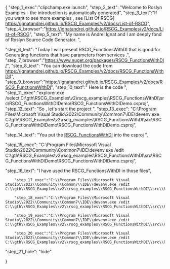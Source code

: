 {
    "step_1_exec":"clipchamp.exe launch",
    "step_2_text": "Welcome to Roslyn Examples - the introduction is automatically generated",
    "step_3_text":"If you want to see more examples , see  [List Of RSCG] https://ignatandrei.github.io/RSCG_Examples/v2/docs/List-of-RSCG",
    "step_4_browser":"https://ignatandrei.github.io/RSCG_Examples/v2/docs/List-of-RSCG",
    "step_5_text": "My name is Andrei Ignat and I am deeply fond of Roslyn Source Code Generator. ",

"step_6_text": "Today I will present RSCG_FunctionsWithDI  that is good for Generating functions that have parameters from services .",
"step_7_browser":"https://www.nuget.org/packages/RSCG_FunctionsWithDI/",
"step_8_text": "You can download the code from https://ignatandrei.github.io/RSCG_Examples/v2/docs/RSCG_FunctionsWithDI)",
"step_9_browser":"https://ignatandrei.github.io/RSCG_Examples/v2/docs/RSCG_FunctionsWithDI",
"step_10_text":" Here is the code ",
"step_11_exec":"explorer.exe /select,C:\\gth\\RSCG_Examples\\v2\\rscg_examples\\RSCG_FunctionsWithDI\\src\\RSCG_FunctionsWithDIDemo\\RSCG_FunctionsWithDIDemo.csproj",
"step_12_text": "So , let's start the project ",
"step_13_exec": "C:\\Program Files\\Microsoft Visual Studio\\2022\\Community\\Common7\\IDE\\devenv.exe C:\\gth\\RSCG_Examples\\v2\\rscg_examples\\RSCG_FunctionsWithDI\\src\\RSCG_FunctionsWithDIDemo\\RSCG_FunctionsWithDIDemo.csproj",

"step_14_text": "You put the  [RSCG_FunctionsWithDI](https://www.nuget.org/packages/RSCG_FunctionsWithDI/) into the csproj ",

"step_15_exec": "C:\\Program Files\\Microsoft Visual Studio\\2022\\Community\\Common7\\IDE\\devenv.exe /edit C:\\gth\\RSCG_Examples\\v2\\rscg_examples\\RSCG_FunctionsWithDI\\src\\RSCG_FunctionsWithDIDemo\\RSCG_FunctionsWithDIDemo.csproj",

"step_16_text": "I have used the RSCG_FunctionsWithDI in those files",


        "step_17_exec":"C:\\Program Files\\Microsoft Visual Studio\\2022\\Community\\Common7\\IDE\\devenv.exe /edit C:\\gth\\RSCG_Examples\\v2\\rscg_examples\\RSCG_FunctionsWithDI\\src\\RSCG_FunctionsWithDIDemo\\TestDIMyClass.cs",
    
        "step_18_exec":"C:\\Program Files\\Microsoft Visual Studio\\2022\\Community\\Common7\\IDE\\devenv.exe /edit C:\\gth\\RSCG_Examples\\v2\\rscg_examples\\RSCG_FunctionsWithDI\\src\\RSCG_FunctionsWithDIDemo\\TestDI2.cs",
    
        "step_19_exec":"C:\\Program Files\\Microsoft Visual Studio\\2022\\Community\\Common7\\IDE\\devenv.exe /edit C:\\gth\\RSCG_Examples\\v2\\rscg_examples\\RSCG_FunctionsWithDI\\src\\RSCG_FunctionsWithDIDemo\\TestDI1.cs",
    
        "step_20_exec":"C:\\Program Files\\Microsoft Visual Studio\\2022\\Community\\Common7\\IDE\\devenv.exe /edit C:\\gth\\RSCG_Examples\\v2\\rscg_examples\\RSCG_FunctionsWithDI\\src\\RSCG_FunctionsWithDIDemo\\Program.cs",
    
"step_21_hide": "hide"


}